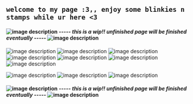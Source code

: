 ## `welcome to my page :3,, enjoy some blinkies n stamps while ur here <3`
#### ![image description](https://pixels.crd.co/assets/images/gallery34/7ff6f67d.gif?v=379361a4) *----- this is a wip!! unfinished page will be finished eventually -----*  ![image description](https://pixels.crd.co/assets/images/gallery34/7ff6f67d.gif?v=379361a4)
![image description](https://i.imgur.com/Kh0xLsP.gif) ![image description](https://i.imgur.com/NZ0fno5.png) ![image description](https://i.imgur.com/7K2LHkG.png) ![image description](https://files.catbox.moe/kfc2rk.png) ![image description](https://y2k.neocities.org/stamps2/lisa_frank_stars_stamp_by_vtge-dcgi8ad.png) ![image description](https://i.imgur.com/cs67Stx.png) ![image description](https://64.media.tumblr.com/733abe941d3bfae7ca5b3ef03c7098c7/78b4a15a5bb1c11f-46/s100x200/8c500ea89dab8825ed6ab65ddc778a75ccfcdff3.pnj)

![image description](https://64.media.tumblr.com/958d9c81c19bc5736d080a57e57ac144/68e393feeeee9c91-ba/s250x400/9cacccd5715d6d0ec98ac1ef1c373ef079b01112.gifv) ![image description](https://64.media.tumblr.com/1a6064e611d5227e193630538f19055e/f4e8792035635822-12/s250x400/b0825071e14c915ac98d632f50176998f5cd1410.gifv) ![image description](https://64.media.tumblr.com/e2549ed51b27dbe94c3e22e53fcb9c48/64ec32ea8203b327-c3/s250x400/32f533eafbfe5bdd3d970f186a3ab3355459c658.gifv)
#### ![image description](https://pixels.crd.co/assets/images/gallery34/7ff6f67d.gif?v=379361a4) *----- this is a wip!! unfinished page will be finished eventually -----*  ![image description](https://pixels.crd.co/assets/images/gallery34/7ff6f67d.gif?v=379361a4)
<!---
v1xxian/v1xxian is a ✨ special ✨ repository because its `README.md` (this file) appears on your GitHub profile.
You can click the Preview link to take a look at your changes.
--->
